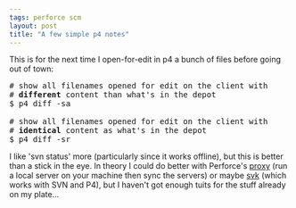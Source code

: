 ```yaml
---
tags: perforce scm
layout: post
title: "A few simple p4 notes"
---
```




<p>This is for the next time I open-for-edit in p4 a bunch of files before going out of town:</p>
  
<pre class="sourceCode">
# show all filenames opened for edit on the client with
# <b>different</b> content than what's in the depot
$ p4 diff -sa
 
# show all filenames opened for edit on the client with
# <b>identical</b> content as what's in the depot
$ p4 diff -sr
</pre>
 
<p>I like 'svn status' more (particularly since it works offline), but this is better than a stick in the eye. In theory I could do better with Perforce's <a href="http://www.perforce.com/perforce/products/p4p.html">proxy</a> (run a local server on your machine then sync the servers) or maybe <a href="http://svk.elixus.org/">svk</a> (which works with SVN and P4), but I haven't got enough tuits for the stuff already on my plate...</p>


